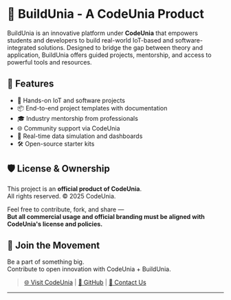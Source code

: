 # 🔧 BuildUnia - A CodeUnia Product

BuildUnia is an innovative platform under **CodeUnia** that empowers students and developers to build real-world IoT-based and software-integrated solutions. Designed to bridge the gap between theory and application, BuildUnia offers guided projects, mentorship, and access to powerful tools and resources.

## 🚀 Features

- 🧠 Hands-on IoT and software projects
- 📦 End-to-end project templates with documentation
- 🎓 Industry mentorship from professionals
- 🌐 Community support via CodeUnia
- 📡 Real-time data simulation and dashboards
- 🛠️ Open-source starter kits

## 🛡️ License & Ownership

This project is an **official product of CodeUnia**.  
All rights reserved. © 2025 CodeUnia.

Feel free to contribute, fork, and share —  
**But all commercial usage and official branding must be aligned with CodeUnia's license and policies.**

## 🤝 Join the Movement

Be a part of something big.  
Contribute to open innovation with CodeUnia + BuildUnia.

> [🌐 Visit CodeUnia](https://codeunia.in) | [🐙 GitHub](https://github.com/codeunia) | [📧 Contact Us](mailto:contact@codeunia.in)

---
